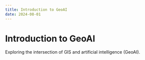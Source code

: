 ```yaml
---
title: Introduction to GeoAI
date: 2024-08-01
---
```


# Introduction to GeoAI

Exploring the intersection of GIS and artificial intelligence (GeoAI).
